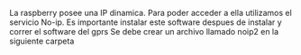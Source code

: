 La raspberry posee una IP dinamica. Para poder acceder a ella utilizamos el servicio No-ip.
Es importante instalar este software despues de instalar y correr el software del gprs
Se debe crear un archivo llamado noip2 en la siguiente carpeta
